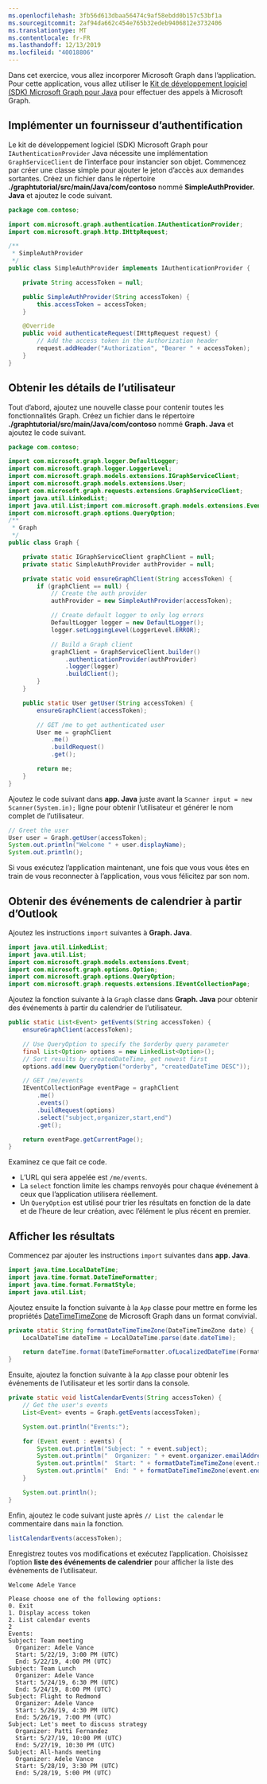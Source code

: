 ```yaml
---
ms.openlocfilehash: 3fb56d613dbaa56474c9af58ebdd0b157c53bf1a
ms.sourcegitcommit: 2af94da662c454e765b32edeb9406812e3732406
ms.translationtype: MT
ms.contentlocale: fr-FR
ms.lasthandoff: 12/13/2019
ms.locfileid: "40018806"
---
```

<!-- markdownlint-disable MD002 MD041 -->

Dans cet exercice, vous allez incorporer Microsoft Graph dans l’application. Pour cette application, vous allez utiliser le [Kit de développement logiciel (SDK) Microsoft Graph pour Java](https://github.com/microsoftgraph/msgraph-sdk-java) pour effectuer des appels à Microsoft Graph.

## <a name="implement-an-authentication-provider"></a>Implémenter un fournisseur d’authentification

Le kit de développement logiciel (SDK) Microsoft Graph pour `IAuthenticationProvider` Java nécessite une implémentation `GraphServiceClient` de l’interface pour instancier son objet. Commencez par créer une classe simple pour ajouter le jeton d’accès aux demandes sortantes. Créez un fichier dans le répertoire **./graphtutorial/src/main/Java/com/contoso** nommé **SimpleAuthProvider. Java** et ajoutez le code suivant.

```java
package com.contoso;

import com.microsoft.graph.authentication.IAuthenticationProvider;
import com.microsoft.graph.http.IHttpRequest;

/**
 * SimpleAuthProvider
 */
public class SimpleAuthProvider implements IAuthenticationProvider {

    private String accessToken = null;

    public SimpleAuthProvider(String accessToken) {
        this.accessToken = accessToken;
    }

    @Override
    public void authenticateRequest(IHttpRequest request) {
        // Add the access token in the Authorization header
        request.addHeader("Authorization", "Bearer " + accessToken);
    }
}
```

## <a name="get-user-details"></a>Obtenir les détails de l’utilisateur

Tout d’abord, ajoutez une nouvelle classe pour contenir toutes les fonctionnalités Graph. Créez un fichier dans le répertoire **./graphtutorial/src/main/Java/com/contoso** nommé **Graph. Java** et ajoutez le code suivant.

```java
package com.contoso;

import com.microsoft.graph.logger.DefaultLogger;
import com.microsoft.graph.logger.LoggerLevel;
import com.microsoft.graph.models.extensions.IGraphServiceClient;
import com.microsoft.graph.models.extensions.User;
import com.microsoft.graph.requests.extensions.GraphServiceClient;
import java.util.LinkedList;
import java.util.List;import com.microsoft.graph.models.extensions.Event;import com.microsoft.graph.options.Option;
import com.microsoft.graph.options.QueryOption;
/**
 * Graph
 */
public class Graph {

    private static IGraphServiceClient graphClient = null;
    private static SimpleAuthProvider authProvider = null;

    private static void ensureGraphClient(String accessToken) {
        if (graphClient == null) {
            // Create the auth provider
            authProvider = new SimpleAuthProvider(accessToken);

            // Create default logger to only log errors
            DefaultLogger logger = new DefaultLogger();
            logger.setLoggingLevel(LoggerLevel.ERROR);

            // Build a Graph client
            graphClient = GraphServiceClient.builder()
                .authenticationProvider(authProvider)
                .logger(logger)
                .buildClient();
        }
    }

    public static User getUser(String accessToken) {
        ensureGraphClient(accessToken);

        // GET /me to get authenticated user
        User me = graphClient
            .me()
            .buildRequest()
            .get();

        return me;
    }
}
```

Ajoutez le code suivant dans **app. Java** juste avant la `Scanner input = new Scanner(System.in);` ligne pour obtenir l’utilisateur et générer le nom complet de l’utilisateur.

```java
// Greet the user
User user = Graph.getUser(accessToken);
System.out.println("Welcome " + user.displayName);
System.out.println();
```

Si vous exécutez l’application maintenant, une fois que vous vous êtes en train de vous reconnecter à l’application, vous vous félicitez par son nom.

## <a name="get-calendar-events-from-outlook"></a>Obtenir des événements de calendrier à partir d’Outlook

Ajoutez les instructions `import` suivantes à **Graph. Java**.

```java
import java.util.LinkedList;
import java.util.List;
import com.microsoft.graph.models.extensions.Event;
import com.microsoft.graph.options.Option;
import com.microsoft.graph.options.QueryOption;
import com.microsoft.graph.requests.extensions.IEventCollectionPage;
```

Ajoutez la fonction suivante à la `Graph` classe dans **Graph. Java** pour obtenir des événements à partir du calendrier de l’utilisateur.

```java
public static List<Event> getEvents(String accessToken) {
    ensureGraphClient(accessToken);

    // Use QueryOption to specify the $orderby query parameter
    final List<Option> options = new LinkedList<Option>();
    // Sort results by createdDateTime, get newest first
    options.add(new QueryOption("orderby", "createdDateTime DESC"));

    // GET /me/events
    IEventCollectionPage eventPage = graphClient
        .me()
        .events()
        .buildRequest(options)
        .select("subject,organizer,start,end")
        .get();

    return eventPage.getCurrentPage();
}
```

Examinez ce que fait ce code.

- L’URL qui sera appelée est `/me/events`.
- La `select` fonction limite les champs renvoyés pour chaque événement à ceux que l’application utilisera réellement.
- Un `QueryOption` est utilisé pour trier les résultats en fonction de la date et de l’heure de leur création, avec l’élément le plus récent en premier.

## <a name="display-the-results"></a>Afficher les résultats

Commencez par ajouter les instructions `import` suivantes dans **app. Java**.

```java
import java.time.LocalDateTime;
import java.time.format.DateTimeFormatter;
import java.time.format.FormatStyle;
import java.util.List;
```

Ajoutez ensuite la fonction suivante à la `App` classe pour mettre en forme les propriétés [DateTimeTimeZone](/graph/api/resources/datetimetimezone?view=graph-rest-1.0) de Microsoft Graph dans un format convivial.

```java
private static String formatDateTimeTimeZone(DateTimeTimeZone date) {
    LocalDateTime dateTime = LocalDateTime.parse(date.dateTime);

    return dateTime.format(DateTimeFormatter.ofLocalizedDateTime(FormatStyle.SHORT)) + " (" + date.timeZone + ")";
}
```

Ensuite, ajoutez la fonction suivante à la `App` classe pour obtenir les événements de l’utilisateur et les sortir dans la console.

```java
private static void listCalendarEvents(String accessToken) {
    // Get the user's events
    List<Event> events = Graph.getEvents(accessToken);

    System.out.println("Events:");

    for (Event event : events) {
        System.out.println("Subject: " + event.subject);
        System.out.println("  Organizer: " + event.organizer.emailAddress.name);
        System.out.println("  Start: " + formatDateTimeTimeZone(event.start));
        System.out.println("  End: " + formatDateTimeTimeZone(event.end));
    }

    System.out.println();
}
```

Enfin, ajoutez le code suivant juste après `// List the calendar` le commentaire dans `main` la fonction.

```java
listCalendarEvents(accessToken);
```

Enregistrez toutes vos modifications et exécutez l’application. Choisissez l’option **liste des événements de calendrier** pour afficher la liste des événements de l’utilisateur.

```Shell
Welcome Adele Vance

Please choose one of the following options:
0. Exit
1. Display access token
2. List calendar events
2
Events:
Subject: Team meeting
  Organizer: Adele Vance
  Start: 5/22/19, 3:00 PM (UTC)
  End: 5/22/19, 4:00 PM (UTC)
Subject: Team Lunch
  Organizer: Adele Vance
  Start: 5/24/19, 6:30 PM (UTC)
  End: 5/24/19, 8:00 PM (UTC)
Subject: Flight to Redmond
  Organizer: Adele Vance
  Start: 5/26/19, 4:30 PM (UTC)
  End: 5/26/19, 7:00 PM (UTC)
Subject: Let's meet to discuss strategy
  Organizer: Patti Fernandez
  Start: 5/27/19, 10:00 PM (UTC)
  End: 5/27/19, 10:30 PM (UTC)
Subject: All-hands meeting
  Organizer: Adele Vance
  Start: 5/28/19, 3:30 PM (UTC)
  End: 5/28/19, 5:00 PM (UTC)
```
